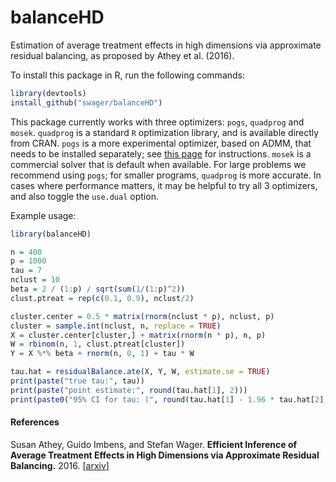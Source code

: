 # balanceHD
Estimation of average treatment effects in high dimensions via approximate residual balancing, as proposed by Athey et al. (2016).

To install this package in R, run the following commands:

```R
library(devtools) 
install_github("swager/balanceHD")
```

This package currently works with three optimizers: `pogs`, `quadprog` and `mosek`. `quadprog` is a standard `R` optimization library, and is available directly from CRAN. `pogs` is a more experimental optimizer, based on ADMM, that needs to be installed separately; see [this page](https://github.com/foges/pogs/blob/master/src/interface_r/README.md) for instructions. `mosek` is a commercial solver that is default when available. For large problems we recommend using `pogs`; for smaller programs, `quadprog` is more accurate. In cases where performance matters, it may be helpful to try all 3 optimizers, and also toggle the `use.dual` option.

Example usage:

```R
library(balanceHD)

n = 400
p = 1000
tau = 7
nclust = 10
beta = 2 / (1:p) / sqrt(sum(1/(1:p)^2))
clust.ptreat = rep(c(0.1, 0.9), nclust/2)

cluster.center = 0.5 * matrix(rnorm(nclust * p), nclust, p)
cluster = sample.int(nclust, n, replace = TRUE)
X = cluster.center[cluster,] + matrix(rnorm(n * p), n, p)
W = rbinom(n, 1, clust.ptreat[cluster])
Y = X %*% beta + rnorm(n, 0, 1) + tau * W

tau.hat = residualBalance.ate(X, Y, W, estimate.se = TRUE)
print(paste("true tau:", tau))
print(paste("point estimate:", round(tau.hat[1], 2)))
print(paste0("95% CI for tau: (", round(tau.hat[1] - 1.96 * tau.hat[2], 2), ", ", round(tau.hat[1] + 1.96 * tau.hat[2], 2), ")"))
```

#### References
Susan Athey, Guido Imbens, and Stefan Wager.
<b>Efficient Inference of Average Treatment Effects in High Dimensions via Approximate Residual Balancing.</b>
2016.
[<a href="http://arxiv.org/pdf/1604.07125.pdf">arxiv</a>]
